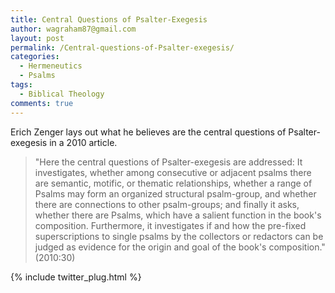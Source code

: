 ```yaml
---
title: Central Questions of Psalter-Exegesis
author: wagraham87@gmail.com
layout: post
permalink: /Central-questions-of-Psalter-exegesis/
categories:
  - Hermeneutics
  - Psalms
tags:
  - Biblical Theology
comments: true
---
```


Erich Zenger lays out what he believes are the central questions of Psalter-exegesis in a 2010 article. 

> "Here the central questions of Psalter-exegesis are addressed: It investigates, whether among consecutive or adjacent psalms there are semantic, motific, or thematic relationships, whether a range of Psalms may form an organized structural psalm-group, and whether there are connections to other psalm-groups; and finally it asks, whether there are Psalms, which have a salient function in the book's composition. Furthermore, it investigates if and how the pre-fixed superscriptions to single psalms by the collectors or redactors can be judged as evidence for the origin and goal of the book's composition." (2010:30)



{% include twitter_plug.html %}   